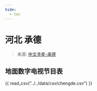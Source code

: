 ```yaml
---
hide:
  - toc
---
```


# 河北 承德

> 来源: [中文寻星-承德](http://dtmb.saoing.com/chengde.htm)

## 地面数字电视节目表

{{ read_csv("../../data/csv/chengde.csv") }}
